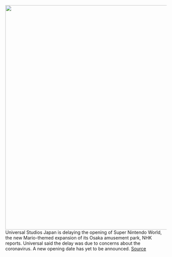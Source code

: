 <img src='https://cdn.vox-cdn.com/thumbor/e8XHKXSWg_dI6A6aWExmyz7j45k=/0x0:800x569/1200x800/filters:focal(336x221:464x349)/cdn.vox-cdn.com/uploads/chorus_image/image/66996043/super_nintendo_world_usj_e1574679134657.0.jpeg' width='700px' /><br/>
Universal Studios Japan is delaying the opening of Super Nintendo World, the new Mario-themed expansion of its Osaka amusement park, NHK reports. Universal said the delay was due to concerns about the coronavirus. A new opening date has yet to be announced.
<a href='https://www.theverge.com/2020/6/29/21306781/super-nintendo-world-opening-delayed-indefinitely-coronavirus'> Source <a/>